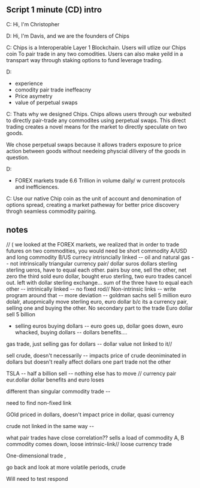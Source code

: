 ## Script 1 minute (CD) intro


C: Hi, I'm Christopher

D: Hi, I'm Davis, and we are the founders of Chips

C: Chips is a Interoperable Layer 1 Blockchain. Users will utlize our Chips coin To pair trade in any two comodities. Users can also make yeild in a transpart way through staking options to fund leverage trading.

D: 
- experience
- comodity pair trade ineffeacny
- Price asymetry 
- value of perpetual swaps
 
C: Thats why we designed Chips. Chips allows users through our websited to directly pair-trade any commodites using perpetual swaps. This direct trading creates a novel means for the market to directly speculate on two goods. 

We chose perpetual swaps because it allows traders exposure to price action between goods without needeing physcial dilivery of the goods in question.

D: 
- FOREX markets trade 6.6 Trillion in volume daily/ w current protocols and inefficiences.

C: Use our native Chip coin as the unit of account and denomination of options spread, creating a market patheway for better price discovery throgh seamless commodity pairing. 





##  notes
// ( we looked at the FOREX markets, we realized that in order to trade futures on two commodities, you would need be short commodity A/USD and long commodity B/US
currecy intrisncially linked -- 
oil and natural gas -- not intrinsically 
triangular currency pair/ dollar suros dollars sterling sterling ueros, have to equal each other. pairs buy one, sell the other, net zero the third 
sold euro dollar, bought eruo sterling, two euro trades cancel out. left with dollar sterling exchange... 
sum of the three have to equal each other -- intrinically linked -- no fixed rod// 
Non-intrinsic links -- write program around that -- more deviation -- 
goldman sachs sell 5 million euro dolalr, atuopmically move sterling euro, euro dollar b/c its a currency pair, selling one and buying the other.
No secondary part to the trade
Euro dollar sell 5 billion 
- selling euros buying dollars -- euro goes up, dollar goes down, euro whacked, buying dollars -- dollars benefits.... 

gas trade, just selling gas for dollars -- dollar value not linked to it//  

sell crude, doesn't necessarily -- impacts price of crude deoniminated in dollars but doesn't really affect dollars 
one part trade not the other

TSLA -- half a billion sell -- nothing else has to move // currency pair eur.dollar dollar benefits and euro loses 

different than singular commodity trade -- 

need to find non-fixed link 

GOld priced in dollars, doesn't impact price in dollar, quasi currency 

crude not linked in the same way --  

what pair trades have close correlation?? sells a load of commodity A, B commodity comes down, loose intrinsic-link// loose currency trade

One-dimensional trade , 

go back and look at more volatile periods, crude 

Will need to test respond 
